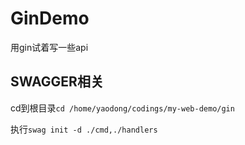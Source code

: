 # GinDemo

用gin试着写一些api


## SWAGGER相关

cd到根目录`cd /home/yaodong/codings/my-web-demo/gin`

执行`swag init -d ./cmd,./handlers`